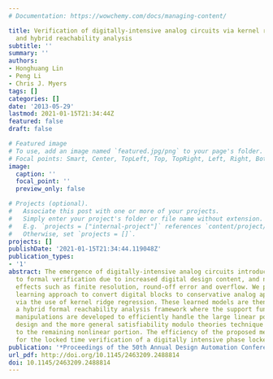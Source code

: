 ```yaml
---
# Documentation: https://wowchemy.com/docs/managing-content/

title: Verification of digitally-intensive analog circuits via kernel ridge regression
  and hybrid reachability analysis
subtitle: ''
summary: ''
authors:
- Honghuang Lin
- Peng Li
- Chris J. Myers
tags: []
categories: []
date: '2013-05-29'
lastmod: 2021-01-15T21:34:44Z
featured: false
draft: false

# Featured image
# To use, add an image named `featured.jpg/png` to your page's folder.
# Focal points: Smart, Center, TopLeft, Top, TopRight, Left, Right, BottomLeft, Bottom, BottomRight.
image:
  caption: ''
  focal_point: ''
  preview_only: false

# Projects (optional).
#   Associate this post with one or more of your projects.
#   Simply enter your project's folder or file name without extension.
#   E.g. `projects = ["internal-project"]` references `content/project/deep-learning/index.md`.
#   Otherwise, set `projects = []`.
projects: []
publishDate: '2021-01-15T21:34:44.119048Z'
publication_types:
- '1'
abstract: The emergence of digitally-intensive analog circuits introduces new challenges
  to formal verification due to increased digital design content, and non-ideal digital
  effects such as finite resolution, round-off error and overflow. We propose a machine
  learning approach to convert digital blocks to conservative analog approximations
  via the use of kernel ridge regression. These learned models are then adopted in
  a hybrid formal reachability analysis framework where the support function based
  manipulations are developed to efficiently handle the large linear portion of the
  design and the more general satisfiability modulo theories technique is applied
  to the remaining nonlinear portion. The efficiency of the proposed method is demonstrated
  for the locked time verification of a digitally intensive phase locked loop.
publication: '*Proceedings of the 50th Annual Design Automation Conference*'
url_pdf: http://doi.org/10.1145/2463209.2488814
doi: 10.1145/2463209.2488814
---
```

